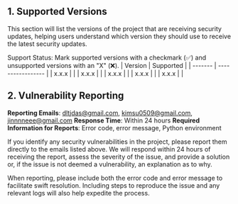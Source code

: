 ## 1. Supported Versions
This section will list the versions of the project that are receiving security updates, helping users understand which version they should use to receive the latest security updates.

Support Status: Mark supported versions with a checkmark (✅) and unsupported versions with an "X" (❌).
| Version | Supported         |
| ------- | ----------------- |
|  x.x.x  |                   |
|  x.x.x  |                   |
|  x.x.x  |                   |
|  x.x.x  |                   |
|  x.x.x  |                   |

## 2. Vulnerability Reporting

**Reporting Emails**: dltjdas@gmail.com, kimsu0509@gmail.com, jinnnneee@gmail.com
**Response Time**: Within 24 hours
**Required Information for Reports**: Error code, error message, Python environment

If you identify any security vulnerabilities in the project, please report them directly to the emails listed above. We will respond within 24 hours of receiving the report, assess the severity of the issue, and provide a solution or, if the issue is not deemed a vulnerability, an explanation as to why.

When reporting, please include both the error code and error message to facilitate swift resolution. Including steps to reproduce the issue and any relevant logs will also help expedite the process.
